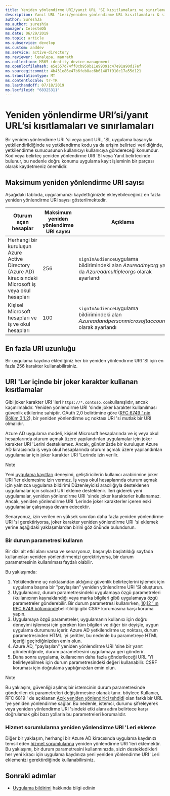 ```yaml
---
title: Yeniden yönlendirme URI/yanıt URL 'SI kısıtlamaları ve sınırlamalar-Microsoft Identity platform
description: Yanıt URL 'Leri/yeniden yönlendirme URL kısıtlamaları & sınırlamaları
author: SureshJa
ms.author: sureshja
manager: CelesteDG
ms.date: 06/29/2019
ms.topic: article
ms.subservice: develop
ms.custom: aaddev
ms.service: active-directory
ms.reviewer: lenalepa, manrath
ms.collection: M365-identity-device-management
ms.openlocfilehash: e5e557d74ff0cb959b11e99391c47e91a90d17ef
ms.sourcegitcommit: 4b431e86e47b6feb8ac6b61487f910c17a55d121
ms.translationtype: MT
ms.contentlocale: tr-TR
ms.lasthandoff: 07/18/2019
ms.locfileid: "68325311"
---
```

# <a name="redirect-urireply-url-restrictions-and-limitations"></a>Yeniden yönlendirme URI’si/yanıt URL’si kısıtlamaları ve sınırlamaları

Bir yeniden yönlendirme URI 'si veya yanıt URL 'SI, uygulama başarıyla yetkilendirildiğinde ve yetkilendirme kodu ya da erişim belirteci verildiğinde, yetkilendirme sunucusunun kullanıcıyı kullanıcıya göndereceği konumdur. Kod veya belirteç yeniden yönlendirme URI 'SI veya Yanıt belirtecinde bulunur, bu nedenle doğru konumu uygulama kayıt işleminin bir parçası olarak kaydetmeniz önemlidir.

## <a name="maximum-number-of-redirect-uris"></a>Maksimum yeniden yönlendirme URI sayısı

Aşağıdaki tabloda, uygulamanızı kaydettiğinizde ekleyebileceğiniz en fazla yeniden yönlendirme URI sayısı gösterilmektedir. 

| Oturum açan hesaplar | Maksimum yeniden yönlendirme URI sayısı | Açıklama |
|--------------------------|---------------------------------|-------------|
| Herhangi bir kuruluşun Azure Active Directory (Azure AD) kiracısındaki Microsoft iş veya okul hesapları | 256 | `signInAudience`uygulama bildirimindeki alan *Azureadmyorg* ya da *Azureadmultipleorgs* olarak ayarlandı |
| Kişisel Microsoft hesapları ve iş ve okul hesapları | 100 | `signInAudience`uygulama bildirimindeki alan *Azureadandpersonmicrosoftaccount* olarak ayarlandı |

## <a name="maximum-uri-length"></a>En fazla URI uzunluğu

Bir uygulama kaydına eklediğiniz her bir yeniden yönlendirme URI 'SI için en fazla 256 karakter kullanabilirsiniz.

## <a name="restrictions-using-a-wildcard-in-uris"></a>URI 'Ler içinde bir joker karakter kullanan kısıtlamalar

Gibi joker karakter URI 'leri `https://*.contoso.com`kullanışlıdır, ancak kaçınılmalıdır. Yeniden yönlendirme URI 'sinde joker karakter kullanılması güvenlik etkilerine sahiptir. OAuth 2,0 belirtimine göre ([RFC 6749 ' nin Bölüm 3.1.2](https://tools.ietf.org/html/rfc6749#section-3.1.2)), bir yeniden yönlendirme uç noktası URI 'si mutlak bir URI olmalıdır. 

Azure AD uygulama modeli, kişisel Microsoft hesaplarında ve iş veya okul hesaplarında oturum açmak üzere yapılandırılan uygulamalar için joker karakter URI 'Lerini desteklemez. Ancak, günümüzde bir kuruluşun Azure AD kiracısında iş veya okul hesaplarında oturum açmak üzere yapılandırılan uygulamalar için joker karakter URI 'Lerinde izin verilir. 
 
> [!NOTE]
> Yeni [uygulama kayıtları](https://go.microsoft.com/fwlink/?linkid=2083908) deneyimi, geliştiricilerin kullanıcı arabirimine joker URI 'ler eklemesine izin vermez. İş veya okul hesaplarında oturum açmak için yalnızca uygulama bildirimi Düzenleyicisi aracılığıyla desteklenen uygulamalar için solcard URI ekleme desteklenir. İleri giderek yeni uygulamalar, yeniden yönlendirme URI 'sinde joker karakterler kullanamaz. Ancak, yeniden yönlendirme URI 'Lerinde joker karakterler içeren eski uygulamalar çalışmaya devam edecektir.

Senaryonuz, izin verilen en yüksek sınırdan daha fazla yeniden yönlendirme URI 'si gerektiriyorsa, joker karakter yeniden yönlendirme URI 'si eklemek yerine aşağıdaki yaklaşımlardan birini göz önünde bulundurun.

### <a name="use-a-state-parameter"></a>Bir durum parametresi kullanın

Bir dizi alt etki alanı varsa ve senaryonuz, başarıyla başlatıldığı sayfada kullanıcıları yeniden yönlendirmenizi gerektiriyorsa, bir durum parametresinin kullanılması faydalı olabilir. 

Bu yaklaşımda:

1. Yetkilendirme uç noktasından aldığınız güvenlik belirteçlerini işlemek için uygulama başına bir "paylaşılan" yeniden yönlendirme URI 'SI oluşturun.
1. Uygulamanız, durum parametresindeki uygulamaya özgü parametreleri (kullanıcının kaynaklandığı veya marka bilgileri gibi) uygulamaya özgü parametreler gönderebilir. Bir durum parametresi kullanırken, [10,12 ' ın RFC 6749 bölümünde](https://tools.ietf.org/html/rfc6749#section-10.12)belirtildiği gibi CSRF korumasına karşı koruma yapın. 
1. Uygulamaya özgü parametreler, uygulamanın kullanıcı için doğru deneyimi işlemesi için gereken tüm bilgileri ve diğer bir deyişle, uygun uygulama durumunu içerir. Azure AD yetkilendirme uç noktası, durum parametresinden HTML 'yi şeritler, bu nedenle bu parametreye HTML içeriği geçirdiğinizden emin olun.
1. Azure AD, "paylaşılan" yeniden yönlendirme URI 'sine bir yanıt gönderdiğinde, durum parametresini uygulamaya geri gönderir.
1. Daha sonra uygulama, kullanıcının daha fazla gönderileceği URL 'YI belirleyebilmek için durum parametresindeki değeri kullanabilir. CSRF koruması için doğrulama yaptığınızdan emin olun.

> [!NOTE]
> Bu yaklaşım, güvenliği aşılmış bir istemcinin durum parametresinde gönderilen ek parametreleri değiştirmesine olanak tanır. böylece Kullanıcı, RFC 6819 ' de açıklanan [Açık yeniden yönlendirici tehdidi](https://tools.ietf.org/html/rfc6819#section-4.2.4) olan farklı bir URL 'ye yeniden yönlendirme sağlar. Bu nedenle, istemci, durumu şifreleyerek veya yeniden yönlendirme URI 'sindeki etki alanı adını belirtece karşı doğrulamak gibi bazı yollarla bu parametreleri korumalıdır.

### <a name="add-redirect-uris-to-service-principals"></a>Hizmet sorumlularına yeniden yönlendirme URI 'Leri ekleme

Diğer bir yaklaşım, herhangi bir Azure AD kiracısında uygulama kaydınızı temsil eden [hizmet sorumlularına](app-objects-and-service-principals.md#application-and-service-principal-relationship) yeniden yönlendirme URI 'leri eklemektir. Bu yaklaşımı, bir durum parametresini kullanmınızda, sizin destekledikleri her yeni kiracı için uygulama kaydınıza yeni yeniden yönlendirme URI 'Leri eklemenizi gerektirdiğinde kullanabilirsiniz. 

## <a name="next-steps"></a>Sonraki adımlar

- [Uygulama bildirimi](reference-app-manifest.md) hakkında bilgi edinin
